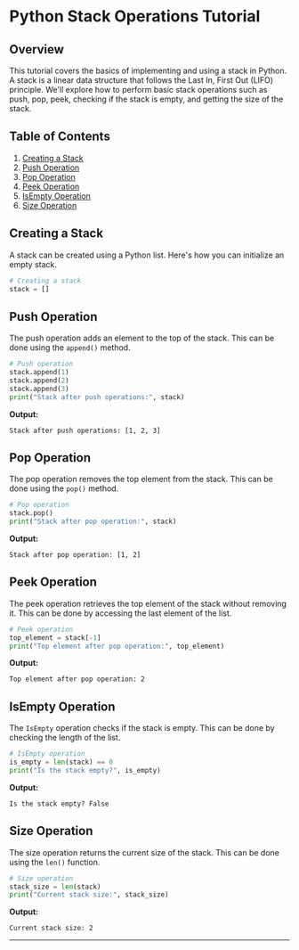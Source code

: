 # Python Stack Operations Tutorial

## Overview
This tutorial covers the basics of implementing and using a stack in Python. A stack is a linear data structure that follows the Last In, First Out (LIFO) principle. We'll explore how to perform basic stack operations such as push, pop, peek, checking if the stack is empty, and getting the size of the stack.

## Table of Contents
1. [Creating a Stack](#creating-a-stack)
2. [Push Operation](#push-operation)
3. [Pop Operation](#pop-operation)
4. [Peek Operation](#peek-operation)
5. [IsEmpty Operation](#isempty-operation)
6. [Size Operation](#size-operation)

## Creating a Stack
A stack can be created using a Python list. Here's how you can initialize an empty stack.

```python
# Creating a stack
stack = []
```

## Push Operation
The push operation adds an element to the top of the stack. This can be done using the `append()` method.

```python
# Push operation
stack.append(1)
stack.append(2)
stack.append(3)
print("Stack after push operations:", stack)
```
**Output:**
```
Stack after push operations: [1, 2, 3]
```

## Pop Operation
The pop operation removes the top element from the stack. This can be done using the `pop()` method.

```python
# Pop operation
stack.pop()
print("Stack after pop operation:", stack)
```
**Output:**
```
Stack after pop operation: [1, 2]
```

## Peek Operation
The peek operation retrieves the top element of the stack without removing it. This can be done by accessing the last element of the list.

```python
# Peek operation
top_element = stack[-1]
print("Top element after pop operation:", top_element)
```
**Output:**
```
Top element after pop operation: 2
```

## IsEmpty Operation
The `IsEmpty` operation checks if the stack is empty. This can be done by checking the length of the list.

```python
# IsEmpty operation
is_empty = len(stack) == 0
print("Is the stack empty?", is_empty)
```
**Output:**
```
Is the stack empty? False
```

## Size Operation
The size operation returns the current size of the stack. This can be done using the `len()` function.

```python
# Size operation
stack_size = len(stack)
print("Current stack size:", stack_size)
```
**Output:**
```
Current stack size: 2
```

---
